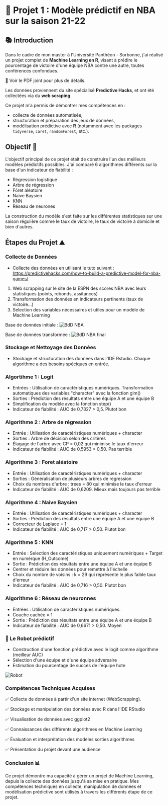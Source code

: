 # 🏀 Projet 1 : Modèle prédictif en NBA sur la saison 21-22

## 📚 Introduction

Dans le cadre de mon master à l'Université Panthéon - Sorbonne, j'ai réalisé un projet complet de **Machine Learning en R**, visant à prédire le pourcentage de victoire d'une équipe NBA contre une autre, toutes conférences confondues.

📄 Voir le PDF joint pour plus de détails.

Les données proviennent du site spécialisé **Predictive Hacks**, et ont été collectées via du **web scraping**.

Ce projet m’a permis de démontrer mes compétences en :
- collecte de données automatisée,
- structuration et préparation des jeux de données,
- modélisation prédictive avec **R** (notamment avec les packages `tidyverse`, `caret`, `randomForest`, etc.).


## Objectif 🎯
L'objectif principal de ce projet était de construire l'un des meilleurs modèles prédictifs possibles. 
J'ai comparé 6 algorithmes différents sur la base d'un indicateur de fiabilité : 

- Régression logistique
- Arbre de régression
- Fôret aléatoire
- Naive Baysien
- KNN
- Réseau de neurones

La construction du modèle s'est faite sur les différentes statistiques sur une saison régulière comme le taux de victoire, le taux de victoire à domicile et bien d'autres. 

## Étapes du Projet ⛰️

### Collecte de Données 
- Collecte des données en utilisant le tuto suivant : https://predictivehacks.com/how-to-build-a-predictive-model-for-nba-games/
1. Web scrapping sur le site de la ESPN des scores NBA avec leurs statistiques (points, rebonds, assitances)
2. Transformation des données en indicateurs pertinents (taux de victoire...)
3. Selection des variables nécessaires et utiles pour un modèle de Machine Learning

Base de données initiale : 
![BdD NBA](https://github.com/user-attachments/assets/0c61a28e-bc65-4d91-9003-df157d5c9d9f)

Base de données transformée : 
![BdD NBA final](https://github.com/user-attachments/assets/ff0ac821-9434-47db-818c-d8ee21c2b4dc)

### Stockage et Nettoyage des Données
- Stockage et structuration des données dans l'IDE Rstudio. Chaque algorithme a des besoins spéciques en entrée.

### Algortihme 1 : Logit

- Entrées : Utilisation de caractéristiques numériques. Transformation automatiques des variables "character" avec la fonction glm()
- Sorties : Prédiction des résultats entre une équipe A et une équipe B
- Simplification du modèle avec la fonction step()
- Indicateur de fiabilité : AUC de 0,7327 > 0,5. Plutot bon

### Algorithme 2 : Arbre de régression
- Entrée : Utilisation de caractéristiques numériques + character
- Sorties : Arbre de décision selon des critères
- Élagage de l'arbre avec CP = 0,02 qui minimise le taux d'erreur
- Indicateur de fiabilité : AUC de 0,5953 > 0,50. Pas terrible

### Algorithme 3 : Foret aléatoire
- Entrée : Utilisation de caractéristiques numériques + character 
- Sorties : Généralisation de plusieurs arbres de regression
- Choix du nombres d'arbre : trees = 80 qui minimise le taux d'erreur
- Indicateur de fiabilité : AUC de 0,6209. Mieux mais toujours pas terrible


### Algorithme 4 : Naive Baysien 
- Entrée : Utilisation de caractéristiques numériques + character
- Sorties : Prédiction des résultats entre une équipe A et une équipe B
- Correcteur de Laplace = 1
- Indicateur de fiabilité : AUC de 0,717 > 0,50. Plutot bon


### Algorithme 5 : KNN
- Entrée : Selection des caractéristiques uniquement numériques + Target en numérque (H_Outcome)
- Sortie : Prédiction des résultats entre une équipe A et une équipe B
- Centrer et réduire les données pour remettre à l'échelle
- Choix du nombre de voisins : k = 29 qui représente le plus faible taux d'erreur
- Indicateur de fiabilité : AUC de 0,716 > 0,50. Plutot bon
  
### Algorithme 6 : Réseau de neuronnes
- Entrées : Utilisation de caractéristiques numériques.
- Couche cachée = 1
- Sortie : Prédiction des résultats entre une équipe A et une équipe B
- Indicateur de fiabilité : AUC de 0,6671 > 0,50. Moyen



### 🤖 Le Robot prédictif
- Construction d'une fonction prédictive avec le logit comme algorithme (meilleur AUC)
- Sélection d'une équipe et d'une équipe adversaire
- Estimation du pourcentage de succès de l'équipe hote

![Robot](https://github.com/user-attachments/assets/5babef01-3182-4432-bdb9-d5550877509d)

### Compétences Techniques Acquises 

✅ Collecte de données à partir d'un site internet (WebScrapping).

✅ Stockage et manipulation des données avec R dans l'IDE RStudio

✅ Visualisation de données avec ggplot2

✅ Connaissances des différents algorithmes en Machine Learning

✅ Évaluation et interprétation des modèles sorties algorithmes

✅ Présentation du projet devant une audience

### Conclusion 📊
Ce projet démontre ma capacité à gérer un projet de Machine Learning, depuis la collecte des données jusqu'à sa mise en pratique. 
Mes compétences techniques en collecte, manipulation de données et modélisation prédictive sont utilisés à travers les différents étape de ce projet.

